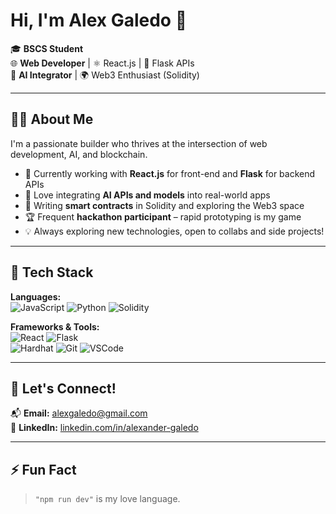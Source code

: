 # Hi, I'm Alex Galedo 👋

🎓 **BSCS Student**  
🌐 **Web Developer** | ⚛️ React.js | 🐍 Flask APIs  
🧠 **AI Integrator** | 🌍 Web3 Enthusiast (Solidity)  

---

## 👨‍💻 About Me

I'm a passionate builder who thrives at the intersection of web development, AI, and blockchain.

- 🔧 Currently working with **React.js** for front-end and **Flask** for backend APIs
- 🤖 Love integrating **AI APIs and models** into real-world apps
- 🔗 Writing **smart contracts** in Solidity and exploring the Web3 space
- 🏆 Frequent **hackathon participant** – rapid prototyping is my game
- 💡 Always exploring new technologies, open to collabs and side projects!

---

## 🚀 Tech Stack

**Languages:**  
![JavaScript](https://img.shields.io/badge/-JavaScript-black?style=flat-square&logo=javascript) 
![Python](https://img.shields.io/badge/-Python-black?style=flat-square&logo=python) 
![Solidity](https://img.shields.io/badge/-Solidity-black?style=flat-square&logo=solidity)

**Frameworks & Tools:**  
![React](https://img.shields.io/badge/-React-black?style=flat-square&logo=react) 
![Flask](https://img.shields.io/badge/-Flask-black?style=flat-square&logo=flask)  
![Hardhat](https://img.shields.io/badge/-Hardhat-black?style=flat-square&logo=ethereum)
![Git](https://img.shields.io/badge/-Git-black?style=flat-square&logo=git)
![VSCode](https://img.shields.io/badge/-VSCode-black?style=flat-square&logo=visual-studio-code)

---

## 🤝 Let's Connect!

📬 **Email:** [alexgaledo@gmail.com](mailto:alexgaledo@gmail.com)  
🔗 **LinkedIn:** [linkedin.com/in/alexander-galedo](https://www.linkedin.com/in/alexander-galedo)

---

## ⚡ Fun Fact

> `"npm run dev"` is my love language.  
